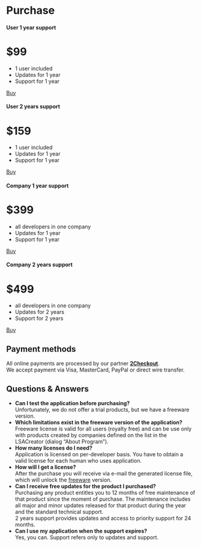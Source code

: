 # Purchase

<div class="card-deck mb-4 text-center">
  <div class="card mb-4 shadow-sm">
    <div class="card-header">
      <h4 class="my-0 font-weight-normal">User 1 year support</h4>
    </div>
    <div class="card-body">
      <h1 class="card-title pricing-card-title">$99</h1>
      <ul class="list-unstyled mt-3 mb-4">
        <li>1 user included</li>
        <li>Updates for 1 year</li>
        <li>Support for 1 year</li>
      </ul>
      <a role="button" class="btn btn-lg btn-block btn-outline-primary" href="https://secure.2checkout.com/order/checkout.php?PRODS=4939747&QTY=1&CART=1&CARD=1">Buy</a>
    </div>
  </div>
  <div class="card mb-4 shadow-sm">
    <div class="card-header">
      <h4 class="my-0 font-weight-normal">User 2 years support</h4>
    </div>
    <div class="card-body">
      <h1 class="card-title pricing-card-title">$159</h1>
      <ul class="list-unstyled mt-3 mb-4">
        <li>1 user included</li>
        <li>Updates for 1 year</li>
        <li>Support for 1 year</li>
      </ul>
      <a type="role" class="btn btn-lg btn-block btn-primary" href="https://secure.2checkout.com/order/checkout.php?PRODS=8425712&QTY=1&CART=1&CARD=1">Buy</a>
    </div>
  </div>
</div>
<div class="card-deck mb-4 text-center">
 <div class="card mb-4 shadow-sm">
    <div class="card-header">
      <h4 class="my-0 font-weight-normal">Company 1 year support</h4>
    </div>
    <div class="card-body">
      <h1 class="card-title pricing-card-title">$399</h1>
      <ul class="list-unstyled mt-3 mb-4">
        <li>all developers in one company</li>
        <li>Updates for 1 year</li>
        <li>Support for 1 year</li>
      </ul>
      <a type="role" class="btn btn-lg btn-block btn-outline-primary" href="https://secure.2checkout.com/order/checkout.php?PRODS=8426272&QTY=1&CART=1&CARD=1">Buy</a>
    </div>
  </div>
  <div class="card mb-4 shadow-sm">
    <div class="card-header">
      <h4 class="my-0 font-weight-normal">Company 2 years support</h4>
    </div>
    <div class="card-body">
      <h1 class="card-title pricing-card-title">$499</h1>
      <ul class="list-unstyled mt-3 mb-4">
        <li>all developers in one company</li>
        <li>Updates for 2 years</li>
        <li>Support for 2 years</li>
      </ul>
      <a type="button" class="btn btn-lg btn-block btn-primary" href="https://secure.2checkout.com/order/checkout.php?PRODS=8426812&QTY=1&CART=1&CARD=1">Buy</a>
    </div>
  </div>
</div>

## Payment methods
All online payments are processed by our partner [**2Checkout**](https://www.2checkout.com/about).  
We accept payment via Visa, MasterCard, PayPal or direct wire transfer.

## Questions & Answers
* **Can I test the application before purchasing?**  
Unfortunately, we do not offer a trial products, but we have a freeware version.
* **Which limitations exist in the freeware version of the application?**  
Freeware license is valid for all users (royalty free) and can be use only with products created by companies defined on the list in the LSACreator (dialog “About Program”).
* **How many licenses do I need?**  
Application is licensed on per-developer basis. You have to obtain a valid license for each human who uses application.
* **How will I get a license?**  
After the purchase you will receive via e-mail the generated license file, which will unlock the [freeware](#download) version.
* **Can I receive free updates for the product I purchased?**  
Purchasing any product entitles you to 12 months of free maintenance of that product since the moment of purchase. The maintenance includes all major and minor updates released for that product during the year and the standard technical support.  
2 years support provides updates and access to priority support for 24 months.
* **Can I use my application when the support expires?**  
Yes, you can. Support refers only to updates and support.